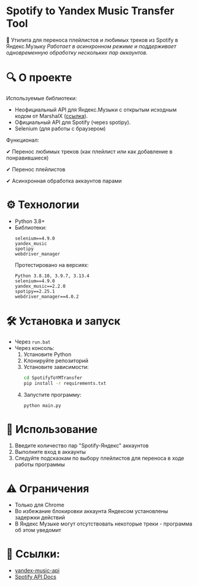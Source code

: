 # Spotify to Yandex Music Transfer Tool
🚀 Утилита для переноса плейлистов и любимых треков из Spotify в Яндекс.Музыку
*Работает в асинхронном режиме и поддерживает одновременную обработку нескольких пар аккаунтов.*
# 🔍 О проекте
Используемые библиотеки:

* Неофициальный API для Яндекс.Музыки с открытым исходным кодом от MarshalX ([ссылка](https://github.com/MarshalX/yandex-music-api/)).
* Официальный API для Spotify (через spotipy).
* Selenium (для работы с браузером)

Функционал:

✔ Перенос любимых треков (как плейлист или как добавление в понравившиеся)

✔ Перенос плейлистов

✔ Асинхронная обработка аккаунтов парами

# ⚙️ Технологии
* Python 3.8+
* Библиотеки:
  ```
  selenium==4.9.0
  yandex_music
  spotipy
  webdriver_manager
  ```
  Протестировано на версиях:
  ```
  Python 3.8.10, 3.9.7, 3.13.4
  selenium==4.9.0
  yandex_music==2.2.0
  spotipy==2.25.1
  webdriver_manager==4.0.2
  ```
# 🛠 Установка и запуск
* Через ```run.bat```
* Через консоль:
  1. Установите Python
  2. Клонируйте репозиторий
  3. Установите зависимости:
     ```bash
     cd SpotifyToYMTransfer
     pip install -r requirements.txt
     ```
  4. Запустите программу:
     ```bash
     python main.py
     ```
# 🚀 Использование
1. Введите количество пар "Spotify-Яндекс" аккаунтов
2. Выполните вход в аккаунты
3. Следуйте подсказкам по выбору плейлистов для переноса в ходе работы программы

# ⚠️ Ограничения
* Только для Chrome
* Во избежание блокировки аккаунта Яндексом установлены задержки действий
* В Яндекс Музыке могут отсутствовать некоторые треки - программа об этом уведомит

# 🔗 Ссылки:
* [yandex-music-api](https://github.com/MarshalX/yandex-music-api/ "API ЯМ")
* [Spotify API Docs](https://developer.spotify.com/documentation/web-api/ "API Spotify")



